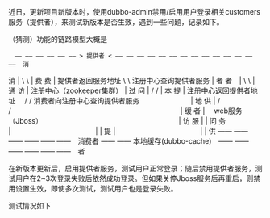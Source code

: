 近日，更新项目新版本时，使用dubbo-admin禁用/启用用户登录相关customers服务（提供者），来测试新版本是否生效，遇到一些问题，记录如下。

（猜测）功能的链路模型大概是

    　—— —— —— —— —— —— > 提供者 < —— —— —— —— —— —— —— —— —— —— —— —— —— ——  消   
消  |                       \ \                                             | 费
费  |      提供者返回服务地址  \ \  注册中心查询提供者服务                      | 者
者　|                         \ \                                            | 通
访  |                 注册中心（zookeeper集群）                               | 过
问  |                           / /                                          | 本
提  |   注册中心返回提供者地址 　/ /  消费者向注册中心查询提供者服务 　　　　　　　| 地
供  |                         / /　　　　　　　　　　　　　　　　　　　　　　　　| 缓
者  |              　web服务（Jboss）      　　　　　　　　　　　　　　　　　　　| 访
服  |                                                                        | 问
务  |　　　　　　　　　　　　|                                                 | 提
    |　　　　　　　　　　　　|                                                 | 供
     —— —— —— —— —— ——　消费者  —— ——  本地缓存(dubbo-cache)　—— —— —— —— —— ——　者

在新版本更新后，启用提供者服务，测试用户正常登录；随后禁用提供者服务，测试用户在2~3次登录失败后依然成功登录。但如果关停Jboss服务后再重启，则禁用设置生效，即使多次测试，测试用户也是登录失败。

测试情况如下
